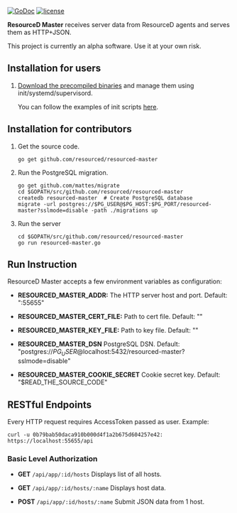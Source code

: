 [![GoDoc](https://godoc.org/github.com/resourced/resourced-master?status.svg)](http://godoc.org/github.com/resourced/resourced-master) [![license](http://img.shields.io/badge/license-MIT-red.svg?style=flat)](https://raw.githubusercontent.com/resourced/resourced-master/master/LICENSE.md)

**ResourceD Master** receives server data from ResourceD agents and serves them as HTTP+JSON.

This project is currently an alpha software. Use it at your own risk.


## Installation for users

1. [Download the precompiled binaries](https://github.com/resourced/resourced-master/releases) and manage them using init/systemd/supervisord.

    You can follow the examples of init scripts [here](https://github.com/resourced/resourced-master/tree/master/scripts/init).


## Installation for contributors

1. Get the source code.
    ```
    go get github.com/resourced/resourced-master
    ```

2. Run the PostgreSQL migration.
    ```
    go get github.com/mattes/migrate
    cd $GOPATH/src/github.com/resourced/resourced-master
    createdb resourced-master  # Create PostgreSQL database
    migrate -url postgres://$PG_USER@$PG_HOST:$PG_PORT/resourced-master?sslmode=disable -path ./migrations up
    ```

3. Run the server
    ```
    cd $GOPATH/src/github.com/resourced/resourced-master
    go run resourced-master.go
    ```


## Run Instruction

ResourceD Master accepts a few environment variables as configuration:

* **RESOURCED_MASTER_ADDR:** The HTTP server host and port. Default: ":55655"

* **RESOURCED_MASTER_CERT_FILE:** Path to cert file. Default: ""

* **RESOURCED_MASTER_KEY_FILE:** Path to key file. Default: ""

* **RESOURCED_MASTER_DSN** PostgreSQL DSN. Default: "postgres://$PG_USER@$localhost:5432/resourced-master?sslmode=disable"

* **RESOURCED_MASTER_COOKIE_SECRET** Cookie secret key. Default: "$READ_THE_SOURCE_CODE"


## RESTful Endpoints

Every HTTP request requires AccessToken passed as user. Example:
```
curl -u 0b79bab50daca910b000d4f1a2b675d604257e42: https://localhost:55655/api
```

### Basic Level Authorization

* **GET** `/api/app/:id/hosts` Displays list of all hosts.

* **GET** `/api/app/:id/hosts/:name` Displays host data.

* **POST** `/api/app/:id/hosts/:name` Submit JSON data from 1 host.

